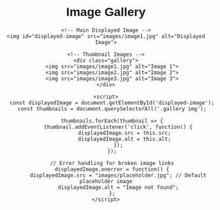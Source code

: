 <!--
Name: Mustafa Mohd
File: image_gallery.html
Date: April 2nd 2025
A JavaScript-based image gallery that allows users to change images by clicking on thumbnails.
-->

<!DOCTYPE html>
<html lang="en">
<head>
    <meta charset="utf-8">
    <meta name="viewport" content="width=device-width, initial-scale=1.0">
    <title>Image Gallery</title>
    <style>
        body {
            font-family: Arial, sans-serif;
            text-align: center;
        }
        .gallery {
            display: flex;
            justify-content: center;
            gap: 10px;
        }
        .gallery img {
            width: 100px;
            cursor: pointer;
            border: 2px solid #ddd;
            border-radius: 5px;
            transition: transform 0.2s;
        }
        .gallery img:hover {
            transform: scale(1.1);
        }
        #displayed-image {
            width: 300px;
            margin-top: 20px;
            border: 2px solid #000;
            border-radius: 10px;
        }
    </style>
</head>
<body>
    <h1>Image Gallery</h1>

    <!-- Main Displayed Image -->
    <img id="displayed-image" src="images/image1.jpg" alt="Displayed Image">
    
    <!-- Thumbnail Images -->
    <div class="gallery">
        <img src="images/image1.jpg" alt="Image 1">
        <img src="images/image2.jpg" alt="Image 2">
        <img src="images/image3.jpg" alt="Image 3">
    </div>

    <script>
        const displayedImage = document.getElementById('displayed-image');
        const thumbnails = document.querySelectorAll('.gallery img');

        thumbnails.forEach(thumbnail => {
            thumbnail.addEventListener('click', function() {
                displayedImage.src = this.src;
                displayedImage.alt = this.alt;
            });
        });

        // Error handling for broken image links
        displayedImage.onerror = function() {
            displayedImage.src = "images/placeholder.jpg"; // Default placeholder image
            displayedImage.alt = "Image not found";
        };
    </script>
</body>
</html>
